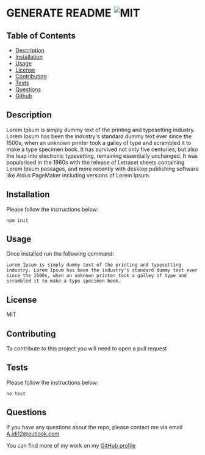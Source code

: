 # GENERATE README ![MIT](https://img.shields.io/badge/MIT-License-green)
  ## Table of Contents
  - [Description](#description)
  - [Installation](#installation)
  - [Usage](#usage)
  - [License](#license)
  - [Contributing](#contributing)
  - [Tests](#tests)
  - [Questions](#questions)
  - [Github](#github)

  ## Description

  Lorem Ipsum is simply dummy text of the printing and typesetting industry. Lorem Ipsum has been the industry's standard dummy text ever since the 1500s, when an unknown printer took a galley of type and scrambled it to make a type specimen book. It has survived not only five centuries, but also the leap into electronic typesetting, remaining essentially unchanged. It was popularised in the 1960s with the release of Letraset sheets containing Lorem Ipsum passages, and more recently with desktop publishing software like Aldus PageMaker including versions of Lorem Ipsum.

  ## Installation
  Please follow the instructions below:

  ```
  npm init
  ``` 
  ## Usage
  Once installed run the following command:
  ```
  Lorem Ipsum is simply dummy text of the printing and typesetting industry. Lorem Ipsum has been the industry's standard dummy text ever since the 1500s, when an unknown printer took a galley of type and scrambled it to make a type specimen book.
  ```
  ## License
  MIT
  ## Contributing
  To contribute to this project you will need to open a pull request
  ## Tests
  Please follow the instructions below:
  ```  
  no test
  ``` 
  ## Questions
  If you have any questions about the repo, please contact me via email A.idi12@outlook.com
  
  You can find more of my work on my [GitHub profile](https://github.com/undefined)